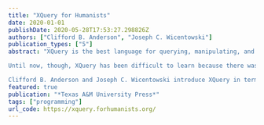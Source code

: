 ```yaml
---
title: "XQuery for Humanists"
date: 2020-01-01
publishDate: 2020-05-28T17:53:27.298826Z
authors: ["Clifford B. Anderson", "Joseph C. Wicentowski"]
publication_types: ["5"]
abstract: "XQuery is the best language for querying, manipulating, and transforming XML and JSON documents. Because XML is in many ways the lingua franca of the digital humanities, learning XQuery empowers humanists to discover and analyze their data in new ways.\r\n

Until now, though, XQuery has been difficult to learn because there was no textbook designed for non-programmers or beginner programmers. XQuery for Humanists fills this void with an approachable guidebook aimed directly at digital humanists.\r\n

Clifford B. Anderson and Joseph C. Wicentowski introduce XQuery in terms accessible to humanities scholars and do not presuppose any prior background in programming. It provides an informed, opinionated overview and recommends the best implementations, libraries, and paradigms to empower those who need it most. Emphasizing practical applicability, the authors go beyond the XQuery language to include the basics of underlying standards like XPath, related standards like XQuery Full Text and XQuery Update, and explain the difference between XQuery and languages like Python and R. This book will afford readers the skills they need to build and analyze large-scale documentary corpora in XML."
featured: true
publication: "*Texas A&M University Press*"
tags: ["programming"]
url_code: https://xquery.forhumanists.org/
---
```



